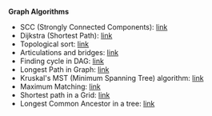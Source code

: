 **Graph Algorithms**
- SCC (Strongly Connected Components): [link](https://github.com/dgharsallah/cplib/blob/master/Graph%20algorithms/SCC.cpp)
- Dijkstra (Shortest Path): [link](https://github.com/dgharsallah/cplib/blob/master/Graph%20algorithms/Dijkstra.cpp)
- Topological sort: [link](https://github.com/dgharsallah/cplib/blob/master/Graph%20algorithms/topological%20sort.cpp)
- Articulations and bridges: [link](https://github.com/dgharsallah/cplib/blob/master/Graph%20algorithms/Articulations%20and%20Bridges.cpp)
- Finding cycle in DAG: [link](https://github.com/dgharsallah/cplib/blob/master/Graph%20algorithms/Finding%20cycle%20in%20DAG.cpp)
- Longest Path in Graph: [link](https://github.com/dgharsallah/cplib/blob/master/Graph%20algorithms/Longest%20path%20in%20graph.cpp)
- Kruskal's MST (Minimum Spanning Tree) algorithm: [link](https://github.com/dgharsallah/cplib/blob/master/Graph%20algorithms/MST%20Kruskal.cpp)
- Maximum Matching: [link](https://github.com/dgharsallah/cplib/blob/master/Graph%20algorithms/Maximum%20Matching.cpp)
- Shortest path in a Grid: [link](https://github.com/dgharsallah/cplib/blob/master/Graph%20algorithms/Shortest%20path%20in%20a%20grid.cpp)
- Longest Common Ancestor in a tree: [link](https://github.com/dgharsallah/cplib/blob/master/Graph%20algorithms/LCA.cpp)
